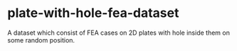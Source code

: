 # plate-with-hole-fea-dataset
A dataset which consist of FEA cases on 2D plates with hole inside them on some random position. 
